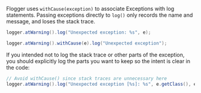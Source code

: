 Flogger uses `withCause(exception)` to associate Exceptions with log statements.
Passing exceptions directly to `log()` only records the name and message,
and loses the stack trace.

```java
logger.atWarning().log("Unexpected exception: %s", e);
```

```java
logger.atWarning().withCause(e).log("Unexpected exception");
```

If you intended not to log the stack trace or other parts of the exception, you
should explicitly log the parts you want to keep so the intent is clear in the
code:

```java
// Avoid withCause() since stack traces are unnecessary here
logger.atWarning().log("Unexpected exception [%s]: %s", e.getClass(), e.getMessage());
```
